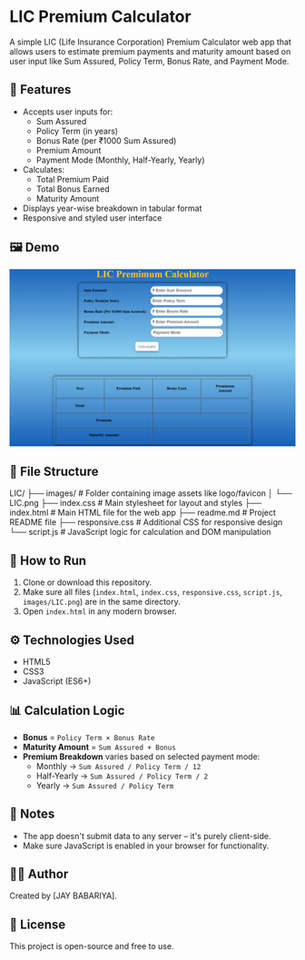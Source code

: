# LIC Premium Calculator

A simple LIC (Life Insurance Corporation) Premium Calculator web app that allows users to estimate premium payments and maturity amount based on user input like Sum Assured, Policy Term, Bonus Rate, and Payment Mode.

## 📌 Features

- Accepts user inputs for:
  - Sum Assured
  - Policy Term (in years)
  - Bonus Rate (per ₹1000 Sum Assured)
  - Premium Amount
  - Payment Mode (Monthly, Half-Yearly, Yearly)
- Calculates:
  - Total Premium Paid
  - Total Bonus Earned
  - Maturity Amount
- Displays year-wise breakdown in tabular format
- Responsive and styled user interface

## 🖼️ Demo

![Demo](LIC/images/LIC-UI-IMAGE.png)


## 📁 File Structure
LIC/
├── images/                # Folder containing image assets like logo/favicon
│   └── LIC.png
├── index.css              # Main stylesheet for layout and styles
├── index.html             # Main HTML file for the web app
├── readme.md              # Project README file
├── responsive.css         # Additional CSS for responsive design
└── script.js              # JavaScript logic for calculation and DOM manipulation



## 🚀 How to Run

1. Clone or download this repository.
2. Make sure all files (`index.html`, `index.css`, `responsive.css`, `script.js`, `images/LIC.png`) are in the same directory.
3. Open `index.html` in any modern browser.

## ⚙️ Technologies Used

- HTML5
- CSS3
- JavaScript (ES6+)

## 📊 Calculation Logic

- **Bonus** = `Policy Term × Bonus Rate`
- **Maturity Amount** = `Sum Assured + Bonus`
- **Premium Breakdown** varies based on selected payment mode:
  - Monthly → `Sum Assured / Policy Term / 12`
  - Half-Yearly → `Sum Assured / Policy Term / 2`
  - Yearly → `Sum Assured / Policy Term`

## 📌 Notes

- The app doesn't submit data to any server – it's purely client-side.
- Make sure JavaScript is enabled in your browser for functionality.

## 🧑‍💻 Author

Created by [JAY BABARIYA].

## 📃 License

This project is open-source and free to use.
